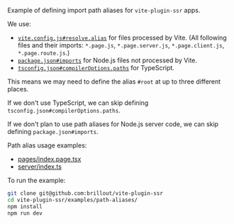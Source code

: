 Example of defining import path aliases for `vite-plugin-ssr` apps.

We use:
 - [`vite.config.js#resolve.alias`](https://vitejs.dev/config/#resolve-alias) for files processed by Vite.
   (All following files and their imports: `*.page.js`, `*.page.server.js`, `*.page.client.js`, `*.page.route.js`.)
 - [`package.json#imports`](https://nodejs.org/api/packages.html#subpath-patterns) for Node.js files not processed by Vite.
 - [`tsconfig.json#compilerOptions.paths`](https://www.typescriptlang.org/tsconfig#paths) for TypeScript.

This means we may need to define the alias `#root` at up to three different places.

If we don't use TypeScript, we can skip defining `tsconfig.json#compilerOptions.paths`.

If we don't plan to use path aliases for Node.js server code, we can skip defining `package.json#imports`.

Path alias usage examples:
 - [pages/index.page.tsx](pages/index.page.tsx)
 - [server/index.ts](server/index.ts)

To run the example:

```bash
git clone git@github.com:brillout/vite-plugin-ssr
cd vite-plugin-ssr/examples/path-aliases/
npm install
npm run dev
```
